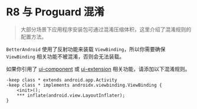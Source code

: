# R8 与 Proguard 混淆

> 大部分场景下应用程序安装包可通过混淆压缩体积，这里介绍了混淆规则的配置方法。

`BetterAndroid` 使用了反射功能来装载 `ViewBinding`，所以你需要确保 `ViewBinding` 相关功能不被混淆，否则会无法装载。

如果你引用了 [ui-component](../library/ui-component.md) 或 [ui-extension](../library/ui-extension.md) 相关功能，请添加以下混淆规则。

```
-keep class * extends android.app.Activity
-keep class * implements androidx.viewbinding.ViewBinding {
    <init>();
    *** inflate(android.view.LayoutInflater);
}
```